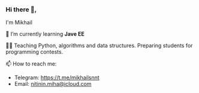 ### Hi there 👋,
I'm Mikhail

<!--


Here are some ideas to get you started:

- 🔭 I’m currently working on ...
- 👯 I’m looking to collaborate on ...
- 🤔 I’m looking for help with ...
- 💬 Ask me about ...

- 😄 Pronouns: ...
- ⚡ Fun fact: ...
-->
🌱 I’m currently learning __Jave EE__

🧑‍🏫 Teaching Python, algorithms and data structures. Preparing students for programming contests.

📫 How to reach me: 
* Telegram: https://t.me/mikhailsnnt
* Email: nitinin.miha@icloud.com

